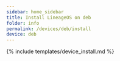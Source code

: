 ```yaml
---
sidebar: home_sidebar
title: Install LineageOS on deb
folder: info
permalink: /devices/deb/install
device: deb
---
```

{% include templates/device_install.md %}
